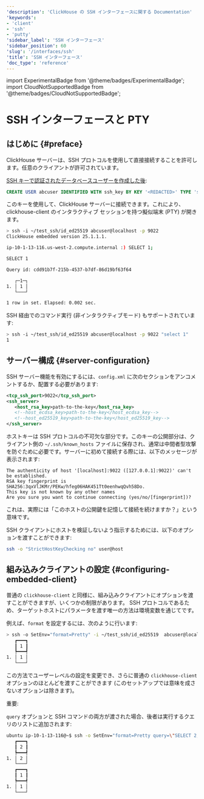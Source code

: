 ```yaml
---
'description': 'ClickHouse の SSH インターフェースに関する Documentation'
'keywords':
- 'client'
- 'ssh'
- 'putty'
'sidebar_label': 'SSH インターフェース'
'sidebar_position': 60
'slug': '/interfaces/ssh'
'title': 'SSH インターフェース'
'doc_type': 'reference'
---
```


import ExperimentalBadge from '@theme/badges/ExperimentalBadge';
import CloudNotSupportedBadge from '@theme/badges/CloudNotSupportedBadge';


# SSH インターフェースと PTY

<ExperimentalBadge/>
<CloudNotSupportedBadge/>

## はじめに {#preface}

ClickHouse サーバーは、SSH プロトコルを使用して直接接続することを許可します。任意のクライアントが許可されています。

[SSH キーで認証されたデータベースユーザーを作成した後](/knowledgebase/how-to-connect-to-ch-cloud-using-ssh-keys):
```sql
CREATE USER abcuser IDENTIFIED WITH ssh_key BY KEY '<REDACTED>' TYPE 'ssh-ed25519';
```

このキーを使用して、ClickHouse サーバーに接続できます。これにより、clickhouse-client のインタラクティブ セッションを持つ擬似端末 (PTY) が開きます。

```bash
> ssh -i ~/test_ssh/id_ed25519 abcuser@localhost -p 9022
ClickHouse embedded version 25.1.1.1.

ip-10-1-13-116.us-west-2.compute.internal :) SELECT 1;

SELECT 1

Query id: cdd91b7f-215b-4537-b7df-86d19bf63f64

   ┌─1─┐
1. │ 1 │
   └───┘

1 row in set. Elapsed: 0.002 sec.
```

SSH 経由でのコマンド実行 (非インタラクティブモード) もサポートされています:

```bash
> ssh -i ~/test_ssh/id_ed25519 abcuser@localhost -p 9022 "select 1"
1
```

## サーバー構成 {#server-configuration}

SSH サーバー機能を有効にするには、`config.xml` に次のセクションをアンコメントするか、配置する必要があります:

```xml
<tcp_ssh_port>9022</tcp_ssh_port>
<ssh_server>
   <host_rsa_key>path-to-the-key</host_rsa_key>
   <!--host_ecdsa_key>path-to-the-key</host_ecdsa_key-->
   <!--host_ed25519_key>path-to-the-key</host_ed25519_key-->
</ssh_server>
```

ホストキーは SSH プロトコルの不可欠な部分です。このキーの公開部分は、クライアント側の `~/.ssh/known_hosts` ファイルに保存され、通常は中間者型攻撃を防ぐために必要です。サーバーに初めて接続する際には、以下のメッセージが表示されます:

```shell
The authenticity of host '[localhost]:9022 ([127.0.0.1]:9022)' can't be established.
RSA key fingerprint is SHA256:3qxVlJKMr/PEKw/hfeg06HAK451Tt0eenhwqQvh58Do.
This key is not known by any other names
Are you sure you want to continue connecting (yes/no/[fingerprint])?
```

これは、実際には「このホストの公開鍵を記憶して接続を続けますか？」という意味です。

SSH クライアントにホストを検証しないよう指示するためには、以下のオプションを渡すことができます:

```bash
ssh -o "StrictHostKeyChecking no" user@host
```

## 組み込みクライアントの設定 {#configuring-embedded-client}

普通の `clickhouse-client` と同様に、組み込みクライアントにオプションを渡すことができますが、いくつかの制限があります。
SSH プロトコルであるため、ターゲットホストにパラメータを渡す唯一の方法は環境変数を通じてです。

例えば、`format` を設定するには、次のように行います:

```bash
> ssh -o SetEnv="format=Pretty" -i ~/test_ssh/id_ed25519  abcuser@localhost -p 9022 "SELECT 1"
   ┏━━━┓
   ┃ 1 ┃
   ┡━━━┩
1. │ 1 │
   └───┘
```

この方法でユーザーレベルの設定を変更でき、さらに普通の `clickhouse-client` オプションのほとんどを渡すことができます (このセットアップでは意味を成さないオプションは除きます)。

重要:

`query` オプションと SSH コマンドの両方が渡された場合、後者は実行するクエリのリストに追加されます:

```bash
ubuntu ip-10-1-13-116@~$ ssh -o SetEnv="format=Pretty query=\"SELECT 2;\"" -i ~/test_ssh/id_ed25519  abcuser@localhost -p 9022 "SELECT 1"
   ┏━━━┓
   ┃ 2 ┃
   ┡━━━┩
1. │ 2 │
   └───┘
   ┏━━━┓
   ┃ 1 ┃
   ┡━━━┩
1. │ 1 │
   └───┘
```
